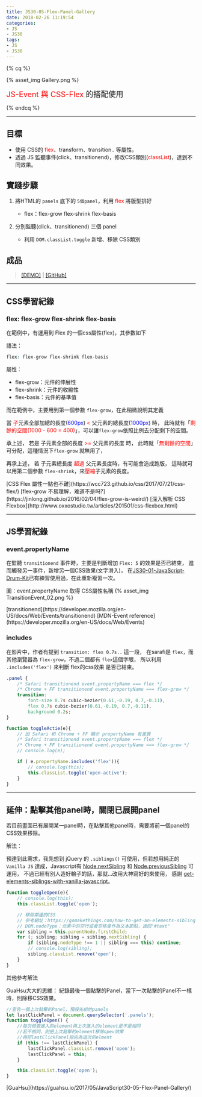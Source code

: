 ```yaml
---
title: JS30-05-Flex-Panel-Gallery
date: 2018-02-26 11:19:54
categories:
- JS
- JS30
tags:
- JS
- JS30
---
```


{% cq %}

{% asset_img Gallery.png %}

<font style="font-size:20px;"> <font color="red">JS-Event 與 CSS-Flex</font> 的搭配使用</font>

{% endcq %}

<!-- more -->
***

## 目標

- 使用 CSS的 <font color="red">flex</font>、transform、transition.. 等屬性。
- 透過 JS 監聽事件(click、transitionend)，修改CSS類別(<font color="red">classList</font>)，達到不同效果。

## 實踐步驟

1. 將HTML的 `panels` 底下的 `5個panel`，利用 <font color="red">flex</font> 將版型排好
    - flex：flex-grow flex-shrink flex-basis

2. 分別監聽(click、transitionend) 三個 panel
    - 利用 `DOM.classList.toggle` 新增、移除 CSS類別


## 成品

>[[DEMO]](https://kanboo.github.io/JavaScript30/05%20-%20Flex%20Panel%20Gallery/) | [[GitHub]](https://github.com/kanboo/JavaScript30/blob/master/05%20-%20Flex%20Panel%20Gallery/index.html)

***
## CSS學習紀錄

### flex: flex-grow flex-shrink flex-basis

在範例中，有運用到 Flex 的一個css屬性(flex)，其參數如下

<span id="inline-blue">語法：</span>

``` css flex的簡寫參數
flex: flex-grow flex-shrink flex-basis
```

<span id="inline-purple">屬性：</span>
 - flex-grow：元件的伸展性
 - flex-shrink：元件的收縮性
 - flex-basis：元件的基準值

而在範例中，主要用到第一個參數 `flex-grow`，在此稍微說明其定義

當 <font color="red">子</font>元素全部加總的長度(<font color="blue">600px</font>) <font color="red"><</font> 父元素的總長度(<font color="blue">1000px</font>) 時，
此時就有「<font color="red">剩餘的空間(1000 - 600 = 400)</font>」，可以讓`flex-grow`依照比例去分配剩下的空間。

承上述，
若是 子元素全部的長度 <font color="red">>=</font> 父元素的長度 時，
此時就「<font color="red">無剩餘的空間</font>」可分配，這種情況下`flex-grow` 就無用了，


再承上述，
若 子元素總長度 <font color="red">超過</font> 父元素長度時，有可能會造成跑版，
這時就可以用第二個參數 `flex-shrink`，來<font color="red">壓縮</font>子元素的長度。

<div class="note info">[CSS Flex 屬性一點也不難](https://wcc723.github.io/css/2017/07/21/css-flex/)
[flex-grow 不易理解，难道不是吗?](https://jinlong.github.io/2016/02/04/flex-grow-is-weird/)
[深入解析 CSS Flexbox](http://www.oxxostudio.tw/articles/201501/css-flexbox.html)</div>

***
## JS學習紀錄

### event.propertyName

在監聽 `transitionend` 事件時，主要是判斷增加 `Flex: 5` 的效果是否已結束，
進而觸發另一事件，新增另一個CSS效果(文字滑入)，
在[JS30-01-JavaScript-Drum-Kit](https://kanboo.github.io/2018/02/13/JS30-01-JavaScript-Drum-Kit/)已有練習使用過，在此重新複習一次。

圖：event.propertyName 取得 CSS屬性名稱
{% asset_img TransitionEvent_02.png %}

<div class="note info">[transitionend](https://developer.mozilla.org/en-US/docs/Web/Events/transitionend)
[MDN-Event reference](https://developer.mozilla.org/en-US/docs/Web/Events)</div>

### includes

在影片中，作者有提到 `transition: flex 0.7s..` 這一段，
在sarafi是 `flex`，而其他瀏覽器為 `flex-grow`，不過二個都有 `flex`這個字眼，
所以利用 `.includes('flex')` 來判斷 flex的css效果 是否已結束。


``` css CSS-flex名稱
.panel {
    /* Safari transitionend event.propertyName === flex */
    /* Chrome + FF transitionend event.propertyName === flex-grow */
    transition:
        font-size 0.7s cubic-bezier(0.61,-0.19, 0.7,-0.11),
        flex 0.7s cubic-bezier(0.61,-0.19, 0.7,-0.11),
        background 0.2s;
}
```

``` js JS-includes
function toggleActie(e){
    // 因 Safari 和 Chrome + FF 顯示 propertyName 有差異
    /* Safari transitionend event.propertyName === flex */
    /* Chrome + FF transitionend event.propertyName === flex-grow */
    // console.log(e);

    if ( e.propertyName.includes('flex')){
        // console.log(this);
        this.classList.toggle('open-active');
    }
}
```

***
## 延伸：點擊其他panel時，關閉已展開panel

若目前畫面已有展開某一panel時，在點擊其他panel時，需要將前一個panel的CSS效果移除。

<span id="inline-purple">解法：</span>

預達到此需求，我先想到 jQuery 的 `.siblings()` 可使用，但若想用純正的 `Vanilla JS` 達成，Javascript有 [Node.nextSibling](https://developer.mozilla.org/en-US/docs/Web/API/Node/nextSibling) 和 [Node.previousSibling](https://developer.mozilla.org/en-US/docs/Web/API/Node/previousSibling) 可運用，
不過已經有別人造好輪子的話，那就...改用大神寫好的來使用，
感謝 [get-elements-siblings-with-vanilla-javascript](https://gomakethings.com/how-to-get-an-elements-siblings-with-vanilla-javascript/)。


``` js 移除鄰邊的CSS
function toggleOpen(e){
    // console.log(this);
    this.classList.toggle('open');

    // 移除鄰邊的CSS
    // 參考網址：https://gomakethings.com/how-to-get-an-elements-siblings-with-vanilla-javascript/
    // DOM.nodeType：元素中的空行或者空格會作為文本節點，返回"#text"
    var sibling = this.parentNode.firstChild;
    for (; sibling; sibling = sibling.nextSibling) {
        if (sibling.nodeType !== 1 || sibling === this) continue;
        // console.log(sibling);
        sibling.classList.remove('open');
    }
}
```

<span id="inline-yellow">其他參考解法</span>

GuaHsu大大的思維：
紀錄最後一個點擊的Panel，當下一次點擊的Panel不一樣時，則除移CSS效果。

``` js
//宣告一個上次點擊的Panel，預設先給他panels
let lastClickPanel = document.querySelector('.panels');
function toggleOpen() {
    //每次檢查進入的element與上次進入的element是不是相同
    //若不相同，則把上次點擊的element移除opev效果
    //再把lastClickPanel指向為這次的elment
    if (this !== lastClickPanel) {
        lastClickPanel.classList.remove('open');
        lastClickPanel = this;
    }

    this.classList.toggle('open');
}
```

<div class="note info">[GuaHsu](https://guahsu.io/2017/05/JavaScript30-05-Flex-Panel-Gallery/)</div>

